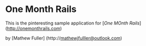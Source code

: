 # One Month Rails

This is the pinteresting sample application for
[*One MOnth Rails*] (http://onemonthrails.com)

by [Mathew Fuller] (http://mathewjfulller@outlook.com)